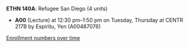 **ETHN 140A**: Refugee San Diego (4 units)

- **A00** (Lecture) at 12:30 pm–1:50 pm on Tuesday, Thursday at CENTR 217B by Espiritu, Yen (A00487076)

[Enrollment numbers over time](./ETHN140A.tsv)
